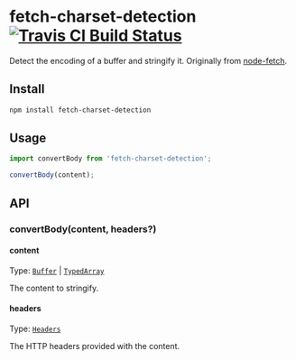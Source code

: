 # fetch-charset-detection [![Travis CI Build Status](https://img.shields.io/travis/com/node-fetch/fetch-charset-detection/master.svg?style=for-the-badge)](https://travis-ci.com/node-fetch/fetch-charset-detection)

Detect the encoding of a buffer and stringify it. Originally from [node-fetch](https://github.com/node-fetch/node-fetch).

## Install

```sh
npm install fetch-charset-detection
```

## Usage

```js
import convertBody from 'fetch-charset-detection';

convertBody(content);
```

## API

### convertBody(content, headers?)

#### content

Type: [`Buffer`](https://nodejs.org/api/buffer.html#buffer_class_buffer) | [`TypedArray`](https://developer.mozilla.org/en-US/docs/Web/JavaScript/Typed_arrays)

The content to stringify.

#### headers

Type: [`Headers`](https://developer.mozilla.org/en-US/docs/Web/API/Headers)

The HTTP headers provided with the content.
